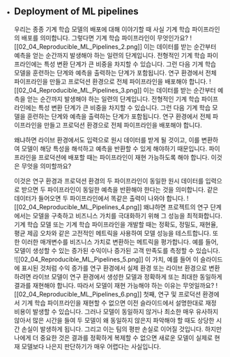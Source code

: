 - ## Deployment of ML pipelines
	우리는 종종 기계 학습 모델의 배포에 대해 이야기할 때 사실 기계 학습 파이프라인의 배포를 의미합니다. 그렇다면 기계 학습 파이프라인이 무엇인가요?
	![[02_04_Reproducible_ML_Pipelines_2.png]]
	이는 데이터를 받는 순간부터 예측을 얻는 순간까지 발생해야 하는 일련의 단계입니다. 전형적인 기계 학습 파이프라인에는 특성 변환 단계가 큰 비중을 차지할 수 있습니다. 그런 다음 기계 학습 모델을 훈련하는 단계와 예측을 출력하는 단계가 포함됩니다. 연구 환경에서 전체 파이프라인을 만들고 프로덕션 환경으로 전체 파이프라인을 배포해야 합니다.
	![[02_04_Reproducible_ML_Pipelines_3.png]]
	이는 데이터를 받는 순간부터 예측을 얻는 순간까지 발생해야 하는 일련의 단계입니다. 전형적인 기계 학습 파이프라인에는 특성 변환 단계가 큰 비중을 차지할 수 있습니다. 그런 다음 기계 학습 모델을 훈련하는 단계와 예측을 출력하는 단계가 포함됩니다. 연구 환경에서 전체 파이프라인을 만들고 프로덕션 환경으로 전체 파이프라인을 배포해야 합니다.
	
	왜냐하면 라이브 환경에서도 입력으로 원시 데이터를 받게 될 것이고, 이를 변환하여 모델이 해당 특성을 해석하고 예측을 반환할 수 있게 해야하기 때문입니다. 파이프라인을 프로덕션에 배포할 때는 파이프라인이 재현 가능하도록 해야 합니다. 이것은 무엇을 의미할까요?
	
	이것은 연구 환경과 프로덕션 환경의 두 파이프라인이 동일한 원시 데이터를 입력으로 받으면 두 파이프라인이 동일한 예측을 반환해야 한다는 것을 의미합니다. 같은 데이터가 들어오면 두 파이프라인에서 똑같은 출력이 나와야 합니다.
	![[02_04_Reproducible_ML_Pipelines_4.png]]
	왜냐하면 프로젝트의 연구 단계에서는 모델을 구축하고 비즈니스 가치를 극대화하기 위해 그 성능을 최적화합니다. 기계 학습 모델 또는 기계 학습 파이프라인을 개발할 때는 정확도, 정밀도, 재현율, 평균 제곱 오차와 같은 고전적인 메트릭을 사용하여 모델 성능을 테스트합니다. 또한 이러한 매개변수를 비즈니스 가치로 변환하는 메트릭을 평가합니다. 예를 들어, 모델이 생성할 수 있는 증가된 수익이나 증가된 고객 만족도를 측정할 수 있습니다.
	![[02_04_Reproducible_ML_Pipelines_5.png]]
	이 가치, 예를 들어 이 슬라이드에 표시된 것처럼 수익 증가를 연구 환경에서 실제 환경 또는 라이브 환경으로 변환하려면 라이브 모델이 연구 환경에서 생성한 모델과 정확하게 또는 최대한 동일하게 결과를 재현해야 합니다. 따라서 모델이 재현 가능해야 하는 이유는 무엇일까요?
	![[02_04_Reproducible_ML_Pipelines_6.png]]
	첫째, 연구 및 프로덕션 환경에서 기계 학습 파이프라인을 재현할 수 없으면 이전 슬라이드에서 설명한대로 재정 비용이 발생할 수 있습니다. 그러나 모델이 동일하지 않거나 최소한 매우 유사하지 않아서 많은 시간을 들여 두 모델이 왜 동일하지 않은지 파악해야 할 때도 상당한 시간 손실이 발생하게 됩니다. 그리고 이는 팀의 평판 손실로 이어질 것입니다. 하지만 나에게 더 중요한 것은 결과를 정확하게 복제할 수 없으면 새로운 모델이 실제로 현재 모델보다 나은지 판단하기가 매우 어렵다는 사실입니다.